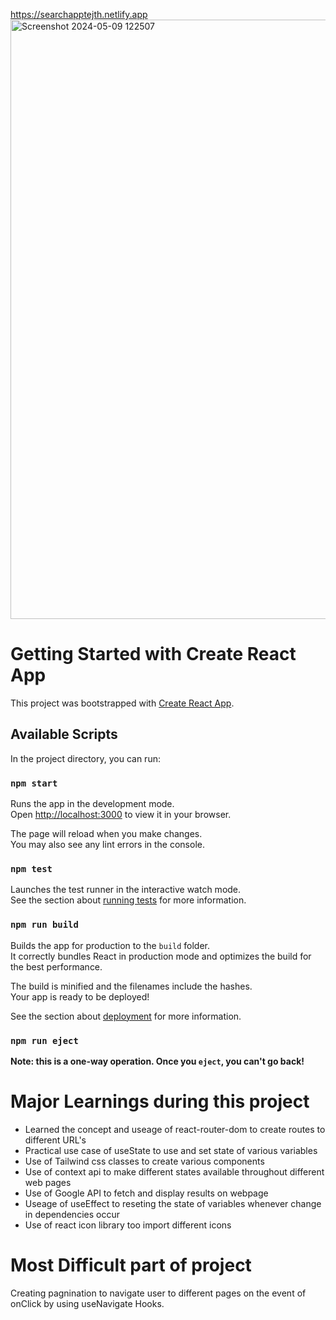 https://searchapptejth.netlify.app
<img width="959" alt="Screenshot 2024-05-09 122507" src="https://github.com/tejth/GoogleSearchClone/assets/110801292/a84e254e-e7af-4fc7-9fe2-dd3a6d82f4f5">

# Getting Started with Create React App

This project was bootstrapped with [Create React App](https://github.com/facebook/create-react-app).

## Available Scripts

In the project directory, you can run:

### `npm start`

Runs the app in the development mode.\
Open [http://localhost:3000](http://localhost:3000) to view it in your browser.

The page will reload when you make changes.\
You may also see any lint errors in the console.

### `npm test`

Launches the test runner in the interactive watch mode.\
See the section about [running tests](https://facebook.github.io/create-react-app/docs/running-tests) for more information.

### `npm run build`

Builds the app for production to the `build` folder.\
It correctly bundles React in production mode and optimizes the build for the best performance.

The build is minified and the filenames include the hashes.\
Your app is ready to be deployed!

See the section about [deployment](https://facebook.github.io/create-react-app/docs/deployment) for more information.

### `npm run eject`

**Note: this is a one-way operation. Once you `eject`, you can't go back!**

# Major Learnings during this project
<ul>
<li>Learned the concept and useage of react-router-dom to create routes to different URL's</li>
<li>Practical use case of useState to use and set state of various variables</li>
<li> Use of Tailwind css classes to create various components           </li>
<li> Use of context api to make different states available throughout different web pages</li>
<li>Use of Google API to fetch and display results on webpage</li>
<li> Useage of useEffect to reseting the state of variables whenever change in dependencies occur</li>
<li>Use of react icon library too import different icons</li>
</ul>

# Most Difficult part of project
Creating pagnination to navigate user to different pages on the event of onClick by using useNavigate Hooks.




